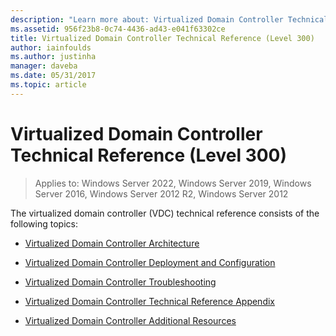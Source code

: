 ```yaml
---
description: "Learn more about: Virtualized Domain Controller Technical Reference (Level 300)"
ms.assetid: 956f23b8-0c74-4436-ad43-e041f63302ce
title: Virtualized Domain Controller Technical Reference (Level 300)
author: iainfoulds
ms.author: justinha
manager: daveba
ms.date: 05/31/2017
ms.topic: article
---
```


# Virtualized Domain Controller Technical Reference (Level 300)

>Applies to: Windows Server 2022, Windows Server 2019, Windows Server 2016, Windows Server 2012 R2, Windows Server 2012

The virtualized domain controller (VDC) technical reference consists of the following topics:

-   [Virtualized Domain Controller Architecture](../../../ad-ds/get-started/virtual-dc/Virtualized-Domain-Controller-Architecture.md)

-   [Virtualized Domain Controller Deployment and Configuration](../../../ad-ds/get-started/virtual-dc/Virtualized-Domain-Controller-Deployment-and-Configuration.md)

-   [Virtualized Domain Controller Troubleshooting](../../../ad-ds/manage/virtual-dc/Virtualized-Domain-Controller-Troubleshooting.md)

-   [Virtualized Domain Controller Technical Reference Appendix](../../../ad-ds/reference/virtual-dc/Virtualized-Domain-Controller-Technical-Reference-Appendix.md)

-   [Virtualized Domain Controller Additional Resources](../../../ad-ds/reference/virtual-dc/Virtualized-Domain-Controller-Additional-Resources.md)


